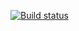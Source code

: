 [![Build status](https://ci.appveyor.com/api/projects/status/g5hhhlnkt5jjbk42/branch/master?svg=true)](https://ci.appveyor.com/project/Shamiltestgrid/aqa-task-6-bdd/branch/master)
